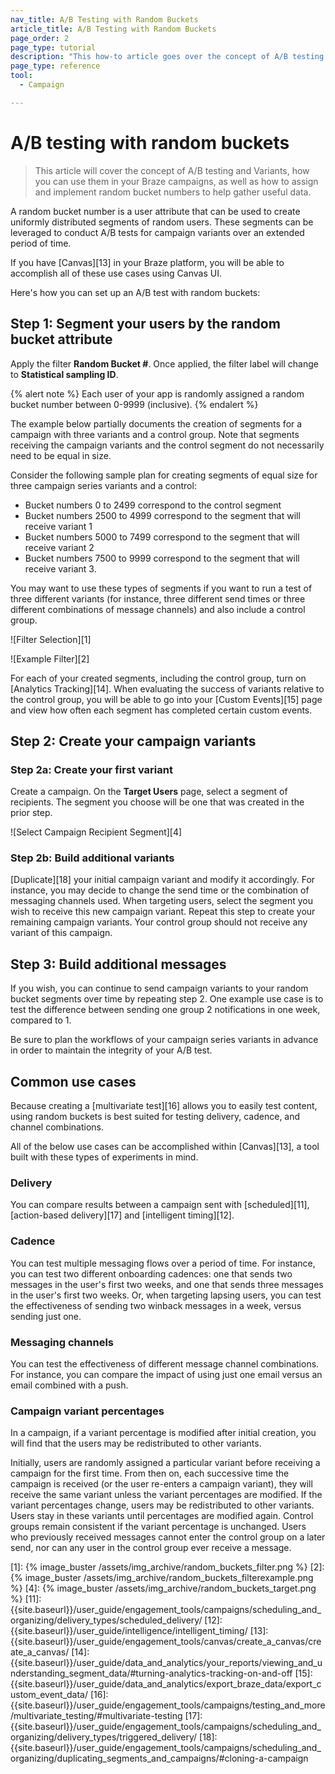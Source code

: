 ```yaml
---
nav_title: A/B Testing with Random Buckets
article_title: A/B Testing with Random Buckets
page_order: 2
page_type: tutorial
description: "This how-to article goes over the concept of A/B testing and variants and how you can use them in your Braze campaigns."
page_type: reference
tool:
  - Campaign

---
```


# A/B testing with random buckets

> This article will cover the concept of A/B testing and Variants, how you can use them in your Braze campaigns, as well as how to assign and implement random bucket numbers to help gather useful data.

A random bucket number is a user attribute that can be used to create uniformly distributed segments of random users. These segments can be leveraged to conduct A/B tests for campaign variants over an extended period of time.

If you have [Canvas][13] in your Braze platform, you will be able to accomplish all of these use cases using Canvas UI.

Here's how you can set up an A/B test with random buckets:

## Step 1: Segment your users by the random bucket attribute

Apply the filter **Random Bucket #**. Once applied, the filter label will change to **Statistical sampling ID**.

{% alert note %}
Each user of your app is randomly assigned a random bucket number between 0-9999 (inclusive).
{% endalert %}

The example below partially documents the creation of segments for a campaign with three variants and a control group. Note that segments receiving the campaign variants and the control segment do not necessarily need to be equal in size.

Consider the following sample plan for creating segments of equal size for three campaign series variants and a control: 

- Bucket numbers 0 to 2499 correspond to the control segment
- Bucket numbers 2500 to 4999 correspond to the segment that will receive variant 1 
- Bucket numbers 5000 to 7499 correspond to the segment that will receive variant 2
- Bucket numbers 7500 to 9999 correspond to the segment that will receive variant 3. 

You may want to use these types of segments if you want to run a test of three different variants (for instance, three different send times or three different combinations of message channels) and also include a control group.

![Filter Selection][1]

![Example Filter][2]

For each of your created segments, including the control group, turn on [Analytics Tracking][14]. When evaluating the success of variants relative to the control group, you will be able to go into your [Custom Events][15] page and view how often each segment has completed certain custom events.

## Step 2: Create your campaign variants

### Step 2a: Create your first variant

Create a campaign. On the **Target Users** page, select a segment of recipients. The segment you choose will be one that was created in the prior step.

![Select Campaign Recipient Segment][4]

### Step 2b: Build additional variants

[Duplicate][18] your initial campaign variant and modify it accordingly. For instance, you may decide to change the send time or the combination of messaging channels used. When targeting users, select the segment you wish to receive this new campaign variant. Repeat this step to create your remaining campaign variants. Your control group should not receive any variant of this campaign.

## Step 3: Build additional messages

If you wish, you can continue to send campaign variants to your random bucket segments over time by repeating step 2. One example use case is to test the difference between sending one group 2 notifications in one week, compared to 1. 

Be sure to plan the workflows of your campaign series variants in advance in order to maintain the integrity of your A/B test.

## Common use cases

Because creating a [multivariate test][16] allows you to easily test content, using random buckets is best suited for testing delivery, cadence, and channel combinations.

All of the below use cases can be accomplished within [Canvas][13], a tool built with these types of experiments in mind.

### Delivery

You can compare results between a campaign sent with [scheduled][11], [action-based delivery][17] and [intelligent timing][12].

### Cadence

You can test multiple messaging flows over a period of time. For instance, you can test two different onboarding cadences: one that sends two messages in the user's first two weeks, and one that sends three messages in the user's first two weeks. Or, when targeting lapsing users, you can test the effectiveness of sending two winback messages in a week, versus sending just one.

### Messaging channels

You can test the effectiveness of different message channel combinations. For instance, you can compare the impact of using just one email versus an email combined with a push.

### Campaign variant percentages

In a campaign, if a variant percentage is modified after initial creation, you will find that the users may be redistributed to other variants.

Initially, users are randomly assigned a particular variant before receiving a campaign for the first time. From then on, each successive time the campaign is received (or the user re-enters a campaign variant), they will receive the same variant unless the variant percentages are modified. If the variant percentages change, users may be redistributed to other variants. Users stay in these variants until percentages are modified again. Control groups remain consistent if the variant percentage is unchanged. Users who previously received messages cannot enter the control group on a later send, nor can any user in the control group ever receive a message.


[1]: {% image_buster /assets/img_archive/random_buckets_filter.png %}
[2]: {% image_buster /assets/img_archive/random_buckets_filterexample.png %}
[4]: {% image_buster /assets/img_archive/random_buckets_target.png %}
[11]: {{site.baseurl}}/user_guide/engagement_tools/campaigns/scheduling_and_organizing/delivery_types/scheduled_delivery/
[12]: {{site.baseurl}}/user_guide/intelligence/intelligent_timing/
[13]: {{site.baseurl}}/user_guide/engagement_tools/canvas/create_a_canvas/create_a_canvas/
[14]: {{site.baseurl}}/user_guide/data_and_analytics/your_reports/viewing_and_understanding_segment_data/#turning-analytics-tracking-on-and-off
[15]: {{site.baseurl}}/user_guide/data_and_analytics/export_braze_data/export_custom_event_data/
[16]: {{site.baseurl}}/user_guide/engagement_tools/campaigns/testing_and_more/multivariate_testing/#multivariate-testing
[17]: {{site.baseurl}}/user_guide/engagement_tools/campaigns/scheduling_and_organizing/delivery_types/triggered_delivery/
[18]: {{site.baseurl}}/user_guide/engagement_tools/campaigns/scheduling_and_organizing/duplicating_segments_and_campaigns/#cloning-a-campaign
